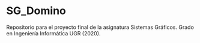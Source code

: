 # SG_Domino
Repositorio para el proyecto final de la asignatura Sistemas Gráficos. Grado en Ingeniería Informática UGR (2020).
